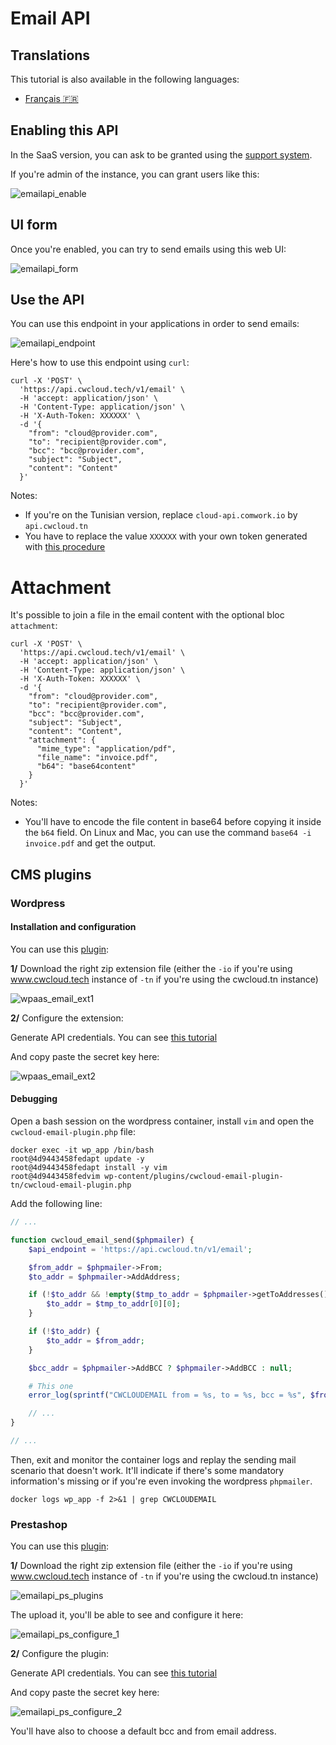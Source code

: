 # Email API

## Translations

This tutorial is also available in the following languages:
* [Français 🇫🇷](../translations/fr/tutorials/emailapi.md)

## Enabling this API

In the SaaS version, you can ask to be granted using the [support system](./console/public/support.md).

If you're admin of the instance, you can grant users like this:

![emailapi_enable](../img/emailapi_enable.png)

## UI form

Once you're enabled, you can try to send emails using this web UI:

![emailapi_form](../img/emailapi_form.png)

## Use the API

You can use this endpoint in your applications in order to send emails:

![emailapi_endpoint](../img/emailapi_endpoint.png)

Here's how to use this endpoint using `curl`:

```shell
curl -X 'POST' \
  'https://api.cwcloud.tech/v1/email' \
  -H 'accept: application/json' \
  -H 'Content-Type: application/json' \
  -H 'X-Auth-Token: XXXXXX' \
  -d '{
    "from": "cloud@provider.com",
    "to": "recipient@provider.com",
    "bcc": "bcc@provider.com",
    "subject": "Subject",
    "content": "Content"
  }'
```

Notes:
* If you're on the Tunisian version, replace `cloud-api.comwork.io` by `api.cwcloud.tn`
* You have to replace the value `XXXXXX` with your own token generated with [this procedure](./api/api_credentials.md)

# Attachment

It's possible to join a file in the email content with the optional bloc `attachment`:

```shell
curl -X 'POST' \
  'https://api.cwcloud.tech/v1/email' \
  -H 'accept: application/json' \
  -H 'Content-Type: application/json' \
  -H 'X-Auth-Token: XXXXXX' \
  -d '{
    "from": "cloud@provider.com",
    "to": "recipient@provider.com",
    "bcc": "bcc@provider.com",
    "subject": "Subject",
    "content": "Content",
    "attachment": {
      "mime_type": "application/pdf",
      "file_name": "invoice.pdf",
      "b64": "base64content"
    }
  }'
```

Notes:
* You'll have to encode the file content in base64 before copying it inside the `b64` field. On Linux and Mac, you can use the command `base64 -i invoice.pdf` and get the output.

## CMS plugins

### Wordpress

#### Installation and configuration

You can use this [plugin](https://gitlab.comwork.io/oss/cwcloud/cwcloud-wordpress-email):

**1/** Download the right zip extension file (either the `-io` if you're using www.cwcloud.tech instance of `-tn` if you're using the cwcloud.tn instance)

![wpaas_email_ext1](../img/wpaas_email_ext1.png)

**2/** Configure the extension:

Generate API credentials. You can see [this tutorial](./api/api_credentials.md)

And copy paste the secret key here:

![wpaas_email_ext2](../img/wpaas_email_ext2.png)

#### Debugging

Open a bash session on the wordpress container, install `vim` and open the `cwcloud-email-plugin.php` file:

```shell
docker exec -it wp_app /bin/bash
root@4d9443458fedapt update -y
root@4d9443458fedapt install -y vim
root@4d9443458fedvim wp-content/plugins/cwcloud-email-plugin-tn/cwcloud-email-plugin.php
```

Add the following line:

```php
// ...

function cwcloud_email_send($phpmailer) {
    $api_endpoint = 'https://api.cwcloud.tn/v1/email';

    $from_addr = $phpmailer->From;
    $to_addr = $phpmailer->AddAddress;

    if (!$to_addr && !empty($tmp_to_addr = $phpmailer->getToAddresses()) && !empty($tmp_to_addr[0]) && $tmp_to_addr[0][0]) {
        $to_addr = $tmp_to_addr[0][0];
    }

    if (!$to_addr) {
        $to_addr = $from_addr;
    }

    $bcc_addr = $phpmailer->AddBCC ? $phpmailer->AddBCC : null;

    # This one
    error_log(sprintf("CWCLOUDEMAIL from = %s, to = %s, bcc = %s", $from_addr, $to_addr, $bcc_addr));

    // ...
}

// ...
```

Then, exit and monitor the container logs and replay the sending mail scenario that doesn't work. It'll indicate if there's some mandatory information's missing or if you're even invoking the wordpress `phpmailer`.

```shell
docker logs wp_app -f 2>&1 | grep CWCLOUDEMAIL
```

### Prestashop

You can use this [plugin](https://gitlab.comwork.io/oss/cwc/cwcloud-prestashop-email):

**1/** Download the right zip extension file (either the `-io` if you're using www.cwcloud.tech instance of `-tn` if you're using the cwcloud.tn instance)

![emailapi_ps_plugins](../img/emailapi_ps_plugins.png)

The upload it, you'll be able to see and configure it here:

![emailapi_ps_configure_1](../img/emailapi_ps_configure_1.png)

**2/** Configure the plugin:

Generate API credentials. You can see [this tutorial](./api/api_credentials.md)

And copy paste the secret key here:

![emailapi_ps_configure_2](../img/emailapi_ps_configure_2.png)

You'll have also to choose a default bcc and from email address.
